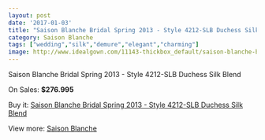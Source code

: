 ```yaml
---
layout: post
date: '2017-01-03'
title: "Saison Blanche Bridal Spring 2013 - Style 4212-SLB Duchess Silk Blend"
category: Saison Blanche
tags: ["wedding","silk","demure","elegant","charming"]
image: http://www.idealgown.com/11143-thickbox_default/saison-blanche-bridal-spring-2013-style-4212-slb-duchess-silk-blend.jpg
---
```

Saison Blanche Bridal Spring 2013 - Style 4212-SLB Duchess Silk Blend

On Sales: **$276.995**
<a href="https://www.idealgown.com/en/saison-blanche/4570-saison-blanche-bridal-spring-2013-style-4212-slb-duchess-silk-blend.html"><amp-img layout="responsive" width="600" height="600" src="//www.idealgown.com/11143-thickbox_default/saison-blanche-bridal-spring-2013-style-4212-slb-duchess-silk-blend.jpg" alt="Saison Blanche Bridal Spring 2013 - Style 4212-SLB Duchess Silk Blend 0" /></a>
<a href="https://www.idealgown.com/en/saison-blanche/4570-saison-blanche-bridal-spring-2013-style-4212-slb-duchess-silk-blend.html"><amp-img layout="responsive" width="600" height="600" src="//www.idealgown.com/11145-thickbox_default/saison-blanche-bridal-spring-2013-style-4212-slb-duchess-silk-blend.jpg" alt="Saison Blanche Bridal Spring 2013 - Style 4212-SLB Duchess Silk Blend 1" /></a>
<a href="https://www.idealgown.com/en/saison-blanche/4570-saison-blanche-bridal-spring-2013-style-4212-slb-duchess-silk-blend.html"><amp-img layout="responsive" width="600" height="600" src="//www.idealgown.com/11144-thickbox_default/saison-blanche-bridal-spring-2013-style-4212-slb-duchess-silk-blend.jpg" alt="Saison Blanche Bridal Spring 2013 - Style 4212-SLB Duchess Silk Blend 2" /></a>

Buy it: [Saison Blanche Bridal Spring 2013 - Style 4212-SLB Duchess Silk Blend](https://www.idealgown.com/en/saison-blanche/4570-saison-blanche-bridal-spring-2013-style-4212-slb-duchess-silk-blend.html "Saison Blanche Bridal Spring 2013 - Style 4212-SLB Duchess Silk Blend")

View more: [Saison Blanche](https://www.idealgown.com/en/55-saison-blanche "Saison Blanche")